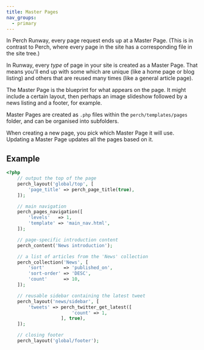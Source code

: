 ```yaml
---
title: Master Pages
nav_groups:
  - primary
---
```


In Perch Runway, every page request ends up at a Master Page. (This is in contrast to Perch, where every page in the site has a corresponding file in the site tree.)

In Runway, every _type_ of page in your site is created as a Master Page. That means you'll end up with some which are unique (like a home page or blog listing) and others that are reused many times (like a general article page).

The Master Page is the blueprint for what appears on the page. It might include a certain layout, then perhaps an image slideshow followed by a news listing and a footer, for example.

Master Pages are created as `.php` files within the `perch/templates/pages` folder, and can be organised into subfolders.

When creating a new page, you pick which Master Page it will use. Updating a Master Page updates all the pages based on it.

## Example

```php
<?php
    // output the top of the page
    perch_layout('global/top', [
    	'page_title' => perch_page_title(true),
    ]);

    // main navigation
    perch_pages_navigation([
        'levels'   => 1,
        'template' => 'main_nav.html',
    ]);

    // page-specific introduction content
    perch_content('News introduction');

    // a list of articles from the 'News' collection
    perch_collection('News', [
    	'sort'       => 'published_on',
    	'sort-order' => 'DESC',
    	'count'      => 10,
    ]);

    // reusable sidebar containing the latest tweet
    perch_layout('news/sidebar', [
        'tweets' => perch_twitter_get_latest([
                        'count' => 1,
                    ], true),
    ]);

    // closing footer
    perch_layout('global/footer');
```
